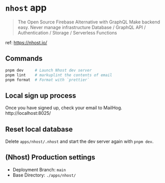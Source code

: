 # `nhost` app

> The Open Source Firebase Alternative with GraphQL
> Make backend easy. Never manage infrastructure
> Database / GraphQL API / Authentication / Storage / Serverless Functions

ref: https://nhost.io/

## Commands

```bash
pnpm dev     # Launch Nhost dev server
pnpm lint    # markuplint the contents of email
pnpm format  # Format with `prettier`
```

## Local **sign up** process

Once you have signed up, check your email to MailHog.  
http://localhost:8025/

## Reset local database

Delete `apps/nhost/.nhost` and start the dev server again with `pnpm dev`.

## (Nhost) Production settings

- Deployment Branch: `main`
- Base Directory: `./apps/nhost/`
